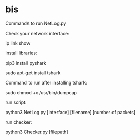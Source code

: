 # bis


Commands to run NetLog.py

Check your network interface:

ip link show

install libraries:

pip3 install pyshark

sudo apt-get install tshark

Command to run after installing tshark:

sudo chmod +x /usr/bin/dumpcap

run script:

python3 NetLog.py [interface] [filename] [number of packets]

run checker:

python3 Checker.py [filepath]
